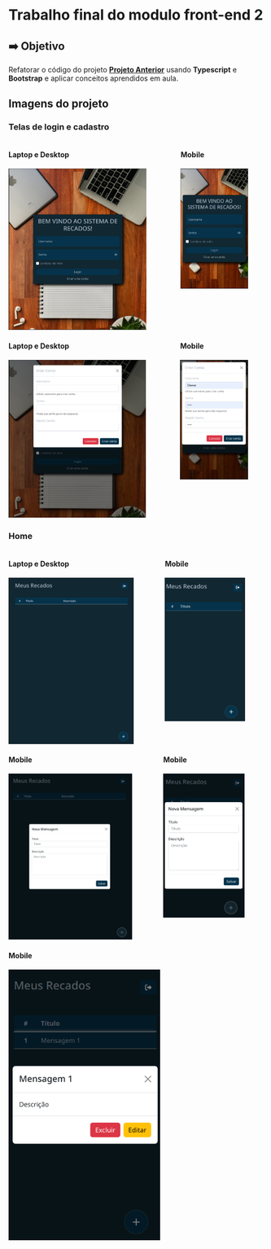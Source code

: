 # Trabalho final do modulo front-end 2

## ➡️ Objetivo

Refatorar o código do projeto [**Projeto Anterior**](https://github.com/dienerld/avaliacao-growdev-mod2) usando **Typescript** e **Bootstrap** e aplicar conceitos aprendidos em aula.

## Imagens do projeto

### Telas de login e cadastro

<div style="display: flex">
  <div>
    <h4> Laptop e Desktop </h4>
    <img src="./docs/login-md.png" width="80%"/>
  </div>
  <div>
    <h4> Mobile </h4>
    <img src="./docs/login-sm.png" width="80%"/>
  </div>
</div>

<div style="display: flex">
  <div>
    <h4> Laptop e Desktop </h4>
    <img src="./docs/create-md.png" width="80%"/>
  </div>
  <div>
    <h4> Mobile </h4>
    <img src="./docs/create-sm.png" width="80%"/>
  </div>
</div>

### Home

<div style="display: flex">
  <div>
    <h4> Laptop e Desktop </h4>
    <img src="./docs/home-md.png" width="80%"/>
  </div>
  <div>
    <h4> Mobile </h4>
    <img src="./docs/home-sm.png" width="80%"/>
  </div>
</div>

<div style="display: flex">
  <div>
    <h4> Mobile </h4>
    <img src="./docs/home-md-modal.png" width="80%"/>
  </div>
  <div>
    <h4> Mobile </h4>
    <img src="./docs/home-sm-modal.png" width="80%"/>
  </div>
</div>

<div style="display: flex">
  <div>
    <h4> Mobile </h4>
    <img src="./docs/home-edit.png" width="80%"/>
  </div>
</div>
